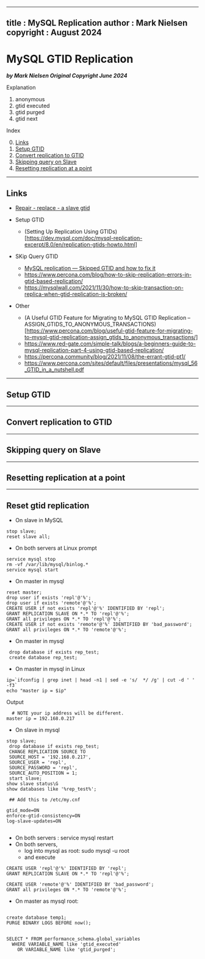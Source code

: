 
---
title : MySQL Replication
author : Mark Nielsen
copyright : August 2024 
---

MySQL GTID Replication
==============================
_**by Mark Nielsen
Original Copyright June 2024**_

Explanation
1. anonymous
2. gtid executed
3. gtid purged
4. gtid next


Index

0. [Links](#links)
1. [Setup GTID](#setup)
2. [Convert replication to GTID](#convert)
3. [Skipping query on Slave](#skip)
4. [Resetting replication at a point]($reset)

* * *
<a name=links></a>Links
-----
* [Repair - replace -  a slave gtid](https://docs.percona.com/percona-xtrabackup/2.4/howtos/recipes_ibkx_gtid.html)
* Setup GTID
    * (Setting Up Replication Using GTIDs)[https://dev.mysql.com/doc/mysql-replication-excerpt/8.0/en/replication-gtids-howto.html]
    
* SKip Query GTID
    * [MySQL replication — Skipped GTID and how to fix it](https://medium.com/@brianlie/mysql-replication-skipped-gtid-and-how-to-fix-it-a2d836452724)
    * https://www.percona.com/blog/how-to-skip-replication-errors-in-gtid-based-replication/
    * https://mysqlwall.com/2021/11/30/how-to-skip-transaction-on-replica-when-gtid-replication-is-broken/
* Other
   * (A Useful GTID Feature for Migrating to MySQL GTID Replication – ASSIGN_GTIDS_TO_ANONYMOUS_TRANSACTIONS)[https://www.percona.com/blog/useful-gtid-feature-for-migrating-to-mysql-gtid-replication-assign_gtids_to_anonymous_transactions/]
   * https://www.red-gate.com/simple-talk/blogs/a-beginners-guide-to-mysql-replication-part-4-using-gtid-based-replication/
   * https://percona.community/blog/2021/11/08/the-errant-gtid-pt1/
   * https://www.percona.com/sites/default/files/presentations/mysql_56_GTID_in_a_nutshell.pdf

* * *
<a name=setup></a>Setup GTID
-----



* * *
<a name=convert></a>Convert replication to GTID
-----

* * *
<a name=skip></a>Skipping query on Slave
-----

* * *
<a name=reset></a>Resetting replication at a point
-----


* * *
<a name=reset2></a>Reset gtid replication
-----
* On slave in MySQL
```
stop slave;
reset slave all;
```
* On both servers at Linux prompt
```
service mysql stop
rm -vf /var/lib/mysql/binlog.*
service mysql start
```

* On master in mysql
```
reset master;
drop user if exists 'repl'@'%';
drop user if exists 'remote'@'%';
CREATE USER if not exists 'repl'@'%' IDENTIFIED BY 'repl';
GRANT REPLICATION SLAVE ON *.* TO 'repl'@'%';
GRANT all privileges ON *.* TO 'repl'@'%';
CREATE USER if not exists 'remote'@'%' IDENTIFIED BY 'bad_password';
GRANT all privileges ON *.* TO 'remote'@'%';
```

* On master in mysql
```
 drop database if exists rep_test;
 create database rep_test;
```

* On master in mysql in Linux
```
ip=`ifconfig | grep inet | head -n1 | sed -e 's/  */ /g' | cut -d ' ' -f3`
echo "master ip = $ip"
```
Output
```
  # NOTE your ip address will be different. 
master ip = 192.168.0.217

```

* On slave in mysql
```
stop slave;
 drop database if exists rep_test;
 CHANGE REPLICATION SOURCE TO
 SOURCE_HOST = '192.168.0.217',
 SOURCE_USER = 'repl',
 SOURCE_PASSWORD = 'repl',
 SOURCE_AUTO_POSITION = 1;
 start slave;
show slave status\G
show databases like '%rep_test%';

```


```
 ## Add this to /etc/my.cnf

gtid_mode=ON
enforce-gtid-consistency=ON
log-slave-updates=ON


```
* On both servers : service mysql restart
* On both servers,
    * log into mysql as root: sudo mysql -u root
    * and execute
```
CREATE USER 'repl'@'%' IDENTIFIED BY 'repl';
GRANT REPLICATION SLAVE ON *.* TO 'repl'@'%';

CREATE USER 'remote'@'%' IDENTIFIED BY 'bad_password';
GRANT all privileges ON *.* TO 'remote'@'%';

```
* On master  as mysql root:
```

create database temp1;
PURGE BINARY LOGS BEFORE now();


SELECT * FROM performance_schema.global_variables
  WHERE VARIABLE_NAME like 'gtid_executed'
    OR VARIABLE_NAME like 'gtid_purged';
```


